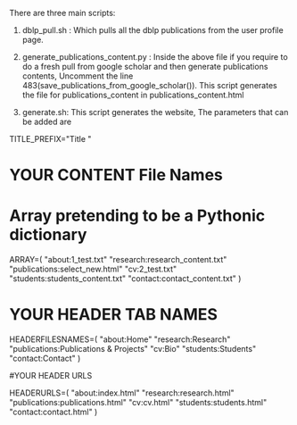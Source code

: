 There are three main scripts:

1) dblp_pull.sh : Which pulls all the dblp publications from the user profile page.

2) generate_publications_content.py : 
    Inside the above file if you require to do a fresh pull from google scholar and then generate publications contents, Uncomment the line 483(save_publications_from_google_scholar()). This script generates the file for publications_content in publications_content.html

3) generate.sh: This script generates the website,  The parameters that can be added are
    
TITLE_PREFIX="Title  " 

# YOUR CONTENT File Names
# Array pretending to be a Pythonic dictionary
ARRAY=( "about:1_test.txt"
        "research:research_content.txt"
        "publications:select_new.html"
        "cv:2_test.txt"
        "students:students_content.txt"
        "contact:contact_content.txt"
      )


# YOUR HEADER TAB NAMES

HEADERFILESNAMES=( "about:Home"
        "research:Research"
        "publications:Publications &amp; Projects"
        "cv:Bio"
        "students:Students"
        "contact:Contact"
      )


#YOUR HEADER URLS

HEADERURLS=( "about:index.html"
        "research:research.html"
        "publications:publications.html"
        "cv:cv.html"
        "students:students.html"
        "contact:contact.html"
      ) 